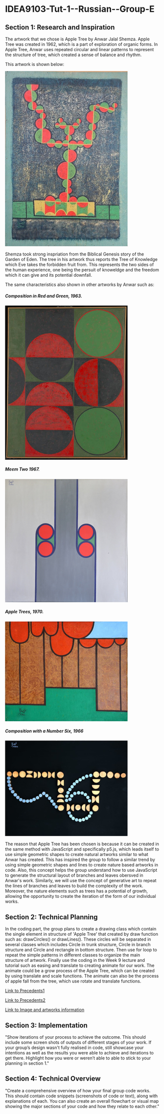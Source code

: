 # IDEA9103-Tut-1--Russian--Group-E

## Section 1: Research and Inspiration
The artwork that we chose is Apple Tree by Anwar Jalal Shemza.
Apple Tree was created in 1962, which is a part of exploration of organic forms. In Apple Tree, Anwar uses repeated circular and linear patterns to represent the structure of tree, which created a sense of balance and rhythm.

This artwork is shown below:


<img src="Images/Anwar%20Jalal%20Shemza%20Apple%20Tree.jpeg" alt="" width="400">

Shemza took strong inspriation from the Biblical Genesis story of the Garden of Eden. The tree in his artwork thus reports the Tree of Knowledge which Eve takes the forbidden fruit from. This represents the two sides of the human experience, one being the persuit of knoweldge and the freedom which it can give and its potential downfall.

The same characteristics also shown in other artworks by Anwar such as: 

##### Composition in Red and Green, 1963.
<img src="Images/t14768-10-orig_orig.jpeg" alt="" width="400">


##### Meem Two 1967.
<img src="Images/9800343-orig_orig.jpeg" alt="" width="400">


##### Apple Trees, 1970.
<img src="Images/anwar-jalal-shemza-apple-trees-361-orig_orig.jpeg" alt="" width="400">


##### Composition with a Number Six, 1966

<img src="Images/22224-842-orig_orig.jpeg" alt="" width="400">



The reason that Apple Tree has been chosen is because it can be created in the same method with JavaScript and specifically p5.js, which leads itself to use simple geometric shapes to create natural artworks similar to what Anwar has created. This has inspired the group to follow a similar trend by using simple geometric shapes and lines to create nature based artworks in code. Also, this concept helps the group understand how to use JavaScript to generate the structural layout of branches and leaves obersved in Anwar's work. Similarly, we will use the concept of generative art to repeat the lines of branches and leaves to build the complexity of the work.
Moreover, the nature elements such as trees has a potential of growth, allowing the opportunity to create the iteration of the form of our individual works.

## Section 2: Technical Planning
In the coding part, the group plans to create a drawing class which contain the single element in structure of 'Apple Tree' that created by draw function such as: drawCircles() or drawLines(). These circles will be separated in several classes which includes Circle in trunk structure, Circle in branch structure and Circle and rectangle in bottom structure. Then use for loop to repeat the simple patterns in different classes to organize the main structure of artwork. Finally use the coding in the Week 9 lecture and tutorial such as easing and translate to creating animate for our work. The animate could be a grow process of the Apple Tree, which can be created by using translate and scale functions. The animate can also be the process of apple fall from the tree, which use rotate and translate functions.

[Link to Precedents1](https://openprocessing.org/sketch/2225948)

[Link to Precedents2](https://openprocessing.org/sketch/138954)

[Link to Image and artworks information](https://www.anwarshemza.com/publiccollections1.html)

## Section 3: Implementation
"Show iterations of your process to achieve the outcome. This should include some screen shots of outputs of different stages of your work. If your group’s design wasn't fully realised in code, still showcase your intentions as well as the results you were able to achieve and iterations to get there. Highlight how you were or weren’t able to able to stick to your planning in section 1."

## Section 4: Technical Overview
"Create a comprehensive overview of how your final group code works. This should contain code snippets (screenshots of code or text), along with explanations of each. You can also create an overall flowchart or visual map showing the major sections of your code and how they relate to each other."